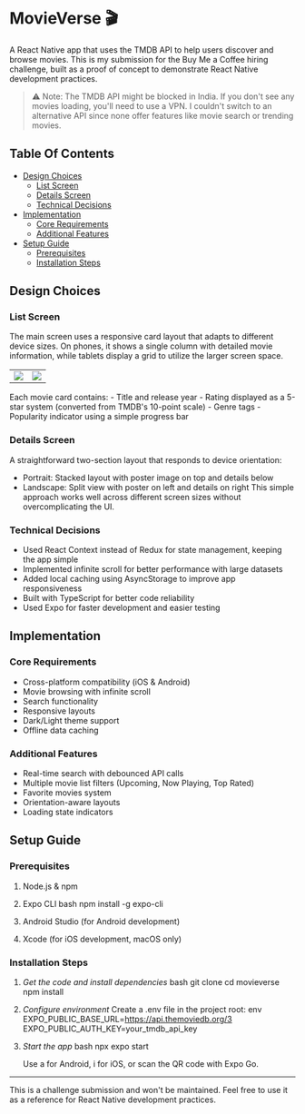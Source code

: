 # MovieVerse 🎬

A React Native app that uses the TMDB API to help users discover and browse movies. This is my submission for the Buy Me a Coffee hiring challenge, built as a proof of concept to demonstrate React Native development practices.

> ⚠ Note: The TMDB API might be blocked in India. If you don't see any movies loading, you'll need to use a VPN. I couldn't switch to an alternative API since none offer features like movie search or trending movies.

## Table Of Contents

* [Design Choices](#design-choices)
   * [List Screen](#list-screen)
   * [Details Screen](#details-screen)
   * [Technical Decisions](#technical-decisions)
* [Implementation](#implementation)
   * [Core Requirements](#core-requirements)
   * [Additional Features](#additional-features)
* [Setup Guide](#setup-guide)
   * [Prerequisites](#prerequisites)
   * [Installation Steps](#installation-steps)

## Design Choices

### List Screen
The main screen uses a responsive card layout that adapts to different device sizes. On phones, it shows a single column with detailed movie information, while tablets display a grid to utilize the larger screen space.

<table>
  <tr>
    <td>
      <img src="https://github.com/user-attachments/assets/fbd3e662-8a09-44db-8892-8e62be8f5dc9">
    </td>
    <td>
      <img src="https://github.com/user-attachments/assets/daca672f-46fc-4218-be62-83f931797fdd">
    </td>
  </tr>
</table>
Each movie card contains:
- Title and release year
- Rating displayed as a 5-star system (converted from TMDB's 10-point scale)
- Genre tags
- Popularity indicator using a simple progress bar

### Details Screen
A straightforward two-section layout that responds to device orientation:
- Portrait: Stacked layout with poster image on top and details below
- Landscape: Split view with poster on left and details on right
This simple approach works well across different screen sizes without overcomplicating the UI.

### Technical Decisions
- Used React Context instead of Redux for state management, keeping the app simple
- Implemented infinite scroll for better performance with large datasets
- Added local caching using AsyncStorage to improve app responsiveness
- Built with TypeScript for better code reliability
- Used Expo for faster development and easier testing

## Implementation

### Core Requirements
- Cross-platform compatibility (iOS & Android)
- Movie browsing with infinite scroll
- Search functionality
- Responsive layouts
- Dark/Light theme support
- Offline data caching

### Additional Features
- Real-time search with debounced API calls
- Multiple movie list filters (Upcoming, Now Playing, Top Rated)
- Favorite movies system
- Orientation-aware layouts
- Loading state indicators

## Setup Guide

### Prerequisites
1. Node.js & npm
2. Expo CLI
   bash
   npm install -g expo-cli
   
3. Android Studio (for Android development)
4. Xcode (for iOS development, macOS only)

### Installation Steps

1. *Get the code and install dependencies*
   bash
   git clone <repository-url>
   cd movieverse
   npm install
   

2. *Configure environment*
   Create a .env file in the project root:
   env
   EXPO_PUBLIC_BASE_URL=https://api.themoviedb.org/3
   EXPO_PUBLIC_AUTH_KEY=your_tmdb_api_key
   

3. *Start the app*
   bash
   npx expo start
   
   Use a for Android, i for iOS, or scan the QR code with Expo Go.

---

This is a challenge submission and won't be maintained. Feel free to use it as a reference for React Native development practices.
